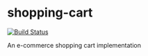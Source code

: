# shopping-cart

[![Build Status](https://travis-ci.com/fuatkarakus/shopping-cart.svg?branch=master)](https://travis-ci.com/fuatkarakus/shopping-cart)

An e-commerce shopping cart implementation
